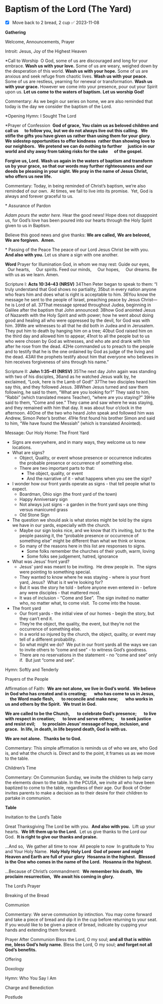 # Baptism of the Lord (The Yard)

- [x] Move back to 2 bread, 2 cup ✅ 2023-11-08

**Gathering**

Welcome, Announcements, Prayer

Introit: Jesus, Joy of the Highest Heaven

\*Call to Worship 
O God, some of us are discouraged
and long for your embrace.
**Wash us with your love.**
Some of us are weary,
weighed down by the desperation of this world.
**Wash us with your hope.**
Some of us are anxious
and seek refuge from chaotic lives.
**Wash us with your peace.**
Some of us are restless,
yearning for renewal or transformation.
**Wash us with your grace.**
However we come into your presence,
pour out your Spirit upon us.
**Let us come to the waters of baptism.**
**Let us worship God!**

Commentary: As we begin our series on home, we are also reminded that today is the day we consider the baptism of the Lord.  

\*Opening Hymn: I Sought The Lord

\*Prayer of Confession 
**God of grace,**
**You claim us as beloved children and call us**
    **to follow you,**
**but we do not always live out this calling.** 
**We stifle the gifts you have given us**
**rather than using them for your glory.**
**We sidestep opportunities to offer kindness** 
**rather than showing love to our neighbors.** 
**We pretend we can do nothing to further**
    **justice in our world**
**and shy away from taking risks for the sake**
    **of the gospel.**

**Forgive us, Lord.**
**Wash us again in the waters of baptism**
**and transform us by your grace,**
**so that our words may further righteousness**
**and our deeds be pleasing in your sight. We pray in the name of Jesus Christ,** 
**who offers us new life.**

Commentary: Today, in being reminded of Christ’s baptism, we’re also reminded of our own.  At times, we fail to live into its promise.  Yet, God is always and forever graceful to us.

\* Assurance of Pardon

_Adam pours the water here._
Hear the good news!
Hope does not disappoint us,
for God’s love has been poured into our hearts
through the Holy Spirit given to us in Baptism.

Believe this good news and give thanks:
**We are called,**
**We are beloved,**
**We are forgiven.  Amen.**

\* Passing of the Peace
The peace of our Lord Jesus Christ be with you.
**And also with you.**
Let us share a sign with one another.

**Word**
Prayer for Illumination
God, in whom we may rest:
Guide our eyes,
    Our hearts,
    Our spirits.
Feed our minds,
    Our hopes,
    Our dreams.
Be with us as we learn. Amen.

Scripture I: **Acts 10:34–43 (NRSV)**
34Then Peter began to speak to them: “I truly understand that God shows no partiality,
35but in every nation anyone who fears him and does what is right is acceptable to him.
36You know the message he sent to the people of Israel, preaching peace by Jesus Christ—he is Lord of all.
37That message spread throughout Judea, beginning in Galilee after the baptism that John announced:
38how God anointed Jesus of Nazareth with the Holy Spirit and with power; how he went about doing good and healing all who were oppressed by the devil, for God was with him.
39We are witnesses to all that he did both in Judea and in Jerusalem. They put him to death by hanging him on a tree;
40but God raised him on the third day and allowed him to appear,
41not to all the people but to us who were chosen by God as witnesses, and who ate and drank with him after he rose from the dead.
42He commanded us to preach to the people and to testify that he is the one ordained by God as judge of the living and the dead.
43All the prophets testify about him that everyone who believes in him receives forgiveness of sins through his name.”

Scripture II: **John 1:35–41 (NRSV)**
35The next day John again was standing with two of his disciples,
36and as he watched Jesus walk by, he exclaimed, “Look, here is the Lamb of God!”
37The two disciples heard him say this, and they followed Jesus.
38When Jesus turned and saw them following, he said to them, “What are you looking for?” They said to him, “Rabbi” (which translated means Teacher), “where are you staying?”
39He said to them, “Come and see.” They came and saw where he was staying, and they remained with him that day. It was about four o’clock in the afternoon.
40One of the two who heard John speak and followed him was Andrew, Simon Peter’s brother.
41He first found his brother Simon and said to him, “We have found the Messiah” (which is translated Anointed).

Message: Our Holy Home: The Front Yard

* Signs are everywhere, and in many ways, they welcome us to new locations.
* What are signs?
	* Object, Quality, or event whose presence or occurrence indicates the probable presence or occurrence of something else.
	* There are two important parts to that:
		* The object, quality, or event
		* And the narrative of it - what happens when you see the sign?
* I wonder how our front yards operate as signs - that tell people what to expect.
	* Boardman, Ohio sign (the front yard of the town)
	* Happy Anniversary sign
	* Not always just signs - a garden in the front yard says one thing versus manicured grass
	* Old Stone Sign
* The question we should ask is what stories might be told by the signs we have in our yards, especially with the church.
	* Maybe our sign looks nice, and we know that it’s inviting, but to the people passing it, the “probable presence or occurrence of something else” might be different than what we think or know.
	* So many of the reasons here in this list are responses to signs.  
		* Some folks remember the churches of their youth, warm, loving
		* Some folks see judgement, hatred, ignorance
* What was Jesus’ front yard?
	* Jesus’ yard was meant to be inviting.  He drew people in.  The signs were pointing to something special.
	* They wanted to know where he was staying - where is your front yard, Jesus?  What is it we’re looking for? 
	* But it was the story he told - before anyone even entered in - before any were disciples - that mattered most.
	* It was of inclusion - “Come and See”.  The sign invited no matter who, no matter what, to come visit.  To come into the house.
* The front yard
	* Our front yards - the initial view of our homes - begin the story, but they can’t end it.
	* They’re the object, the quality, the event, but they’re not the occurrence of something else.
	* In a world so injured by the church, the object, quality, or event may tell of a different probability.
	* So what might we do?  We put in our front yards all the ways we can to invite others to “come and see” - to witness God’s goodness.
	* There are no reservations in the statement - no “come and see” only if.  But just “come and see”.  

Hymn: Softly and Tenderly

Prayers of the People

Affirmation of Faith: 
**We are not alone, we live in God’s world.** 
**We believe in God who has created and is creating;** 
    **who has come to us in Jesus,** 
    **the Word made flesh,** 
    **to reconcile and make new;** 
    **who works in us and others by the Spirit.** 
**We trust in God.** 

**We are called to be the Church,** 
    **to celebrate God’s presence;** 
    **to live with respect in creation;** 
    **to love and serve others;** 
    **to seek justice and resist evil;** 
    **to proclaim Jesus’ message of hope, inclusion, and grace.** 
**In life, in death, in life beyond death, God is with us.** 

**We are not alone.** 
**Thanks be to God.**

Commentary: This simple affirmation is reminds us of who we are, who God is, and what the church is. Direct and to the point, it frames us as we move to the table.

Children’s Time

Commentary: On Communion Sunday, we invite the children to help carry the elements down to the table. In the PCUSA, we invite all who have been baptized to come to the table, regardless of their age. Our Book of Order invites parents to make a decision as to their desire for their children to partake in communion.

**Table**

Invitation to the Lord’s Table

Great Thanksgiving
The Lord be with you. 
**And also with you.** 
Lift up your hearts. 
**We lift them up to the Lord.** 
Let us give thanks to the Lord our God. 
**It is right to give our thanks and praise.** 

...And so, 
We gather all time to now 
All people to now 
In gratitude to You and Your Holy Name. 
**Holy Holy Holy Lord** 
**God of power and might** 
**Heaven and Earth are full of your glory** 
**Hosanna in the highest.** 
**Blessed is the One who comes in the name of the Lord.** 
**Hosanna in the highest.** 

...Because of Christ’s commandment: 
**We remember his death,** 
**We proclaim resurrection,** 
**We await his coming in glory.**

The Lord’s Prayer

Breaking of the Bread 

Communion

Commentary: We serve communion by intinction. You may come forward and take a piece of bread and dip it in the cup before returning to your seat. If you would like to be given a piece of bread, indicate by cupping your hands and extending them forward.

Prayer After Communion
Bless the Lord, O my soul;
**and all that is within me,**
**bless God’s holy name.**
Bless the Lord, O my soul;
**and forget not all God’s benefits.**

Offering

Doxology

Hymn: Who You Say I Am

Charge and Benediction

Postlude
